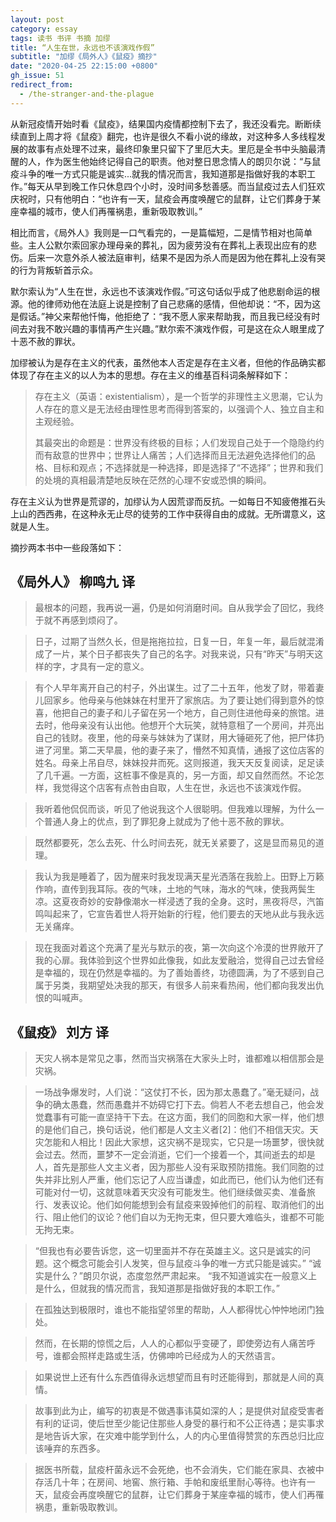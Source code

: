 ```yaml
---
layout: post
category: essay
tags: 读书 书评 书摘 加缪
title: “人生在世，永远也不该演戏作假”
subtitle: "加缪《局外人》《鼠疫》摘抄"
date: "2020-04-25 22:15:00 +0800"
gh_issue: 51
redirect_from:
  - /the-stranger-and-the-plague
---
```


从新冠疫情开始时看《鼠疫》，结果国内疫情都控制下去了，我还没看完。断断续续直到上周才将《鼠疫》翻完，也许是很久不看小说的缘故，对这种多人多线程发展的故事有点处理不过来，最终印象里只留下了里厄大夫。里厄是全书中头脑最清醒的人，作为医生他始终记得自己的职责。他对整日思念情人的朗贝尔说：“与鼠疫斗争的唯一方式只能是诚实...就我的情况而言，我知道那是指做好我的本职工作。”每天从早到晚工作只休息四个小时，没时间多愁善感。而当鼠疫过去人们狂欢庆祝时，只有他明白：“也许有一天，鼠疫会再度唤醒它的鼠群，让它们葬身于某座幸福的城市，使人们再罹祸患，重新吸取教训。”

相比而言，《局外人》我则是一口气看完的，一是篇幅短，二是情节相对也简单些。主人公默尔索回家办理母亲的葬礼，因为疲劳没有在葬礼上表现出应有的悲伤。后来一次意外杀人被法庭审判，结果不是因为杀人而是因为他在葬礼上没有哭的行为背叛斩首示众。

默尔索认为“人生在世，永远也不该演戏作假。”可这句话似乎成了他悲剧命运的根源。他的律师劝他在法庭上说是控制了自己悲痛的感情，但他却说：“不，因为这是假话。”神父来帮他忏悔，他拒绝了：“我不愿人家来帮助我，而且我已经没有时间去对我不敢兴趣的事情再产生兴趣。”默尔索不演戏作假，可是这在众人眼里成了十恶不赦的罪状。

加缪被认为是存在主义的代表，虽然他本人否定是存在主义者，但他的作品确实都体现了存在主义的以人为本的思想。存在主义的维基百科词条解释如下：

> 存在主义（英语：existentialism），是一个哲学的非理性主义思潮，它认为人存在的意义是无法经由理性思考而得到答案的，以强调个人、独立自主和主观经验。
> 
> 其最突出的命题是：世界没有终极的目标；人们发现自己处于一个隐隐约约而有敌意的世界中；世界让人痛苦；人们选择而且无法避免选择他们的品格、目标和观点；不选择就是一种选择，即是选择了“不选择”；世界和我们的处境的真相最清楚地反映在茫然的心理不安或恐惧的瞬间。

存在主义认为世界是荒谬的，加缪认为人因荒谬而反抗。一如每日不知疲倦推石头上山的西西弗，在这种永无止尽的徒劳的工作中获得自由的成就。无所谓意义，这就是人生。


摘抄两本书中一些段落如下：

## 《局外人》 柳鸣九 译

> 最根本的问题，我再说一遍，仍是如何消磨时间。自从我学会了回忆，我终于就不再感到烦闷了。

> 日子，过期了当然久长，但是拖拖拉拉，日复一日，年复一年，最后就混淆成了一片，某个日子都丧失了自己的名字。对我来说，只有“昨天”与明天这样的字，才具有一定的意义。

> 有个人早年离开自己的村子，外出谋生。过了二十五年，他发了财，带着妻儿回家乡。他母亲与他妹妹在村里开了家旅店。为了要让她们得到意外的惊喜，他把自己的妻子和儿子留在另一个地方，自己则住进他母亲的旅馆。进去时，他母亲没有认出他。他想开个大玩笑，就特意租了一个房间，并亮出自己的钱财。夜里，他的母亲与妹妹为了谋财，用大锤砸死了他，把尸体扔进了河里。第二天早晨，他的妻子来了，懵然不知真情，通报了这位店客的姓名。母亲上吊自尽，妹妹投井而死。这则报道，我天天反复阅读，足足读了几千遍。一方面，这桩事不像是真的，另一方面，却又自然而然。不论怎样，我觉得这个店客有点咎由自取，人生在世，永远也不该演戏作假。 

> 我听着他侃侃而谈，听见了他说我这个人很聪明。但我难以理解，为什么一个普通人身上的优点，到了罪犯身上就成为了他十恶不赦的罪状。

> 既然都要死，怎么去死、什么时间去死，就无关紧要了，这是显而易见的道理。

> 我认为我是睡着了，因为醒来时我发现满天星光洒落在我脸上。田野上万籁作响，直传到我耳际。夜的气味，土地的气味，海水的气味，使我两鬓生凉。这夏夜奇妙的安静像潮水一样浸透了我的全身。这时，黑夜将尽，汽笛鸣叫起来了，它宣告着世人将开始新的行程，他们要去的天地从此与我永远无关痛痒。

> 现在我面对着这个充满了星光与默示的夜，第一次向这个冷漠的世界敞开了我的心扉。我体验到这个世界如此像我，如此友爱融洽，觉得自己过去曾经是幸福的，现在仍然是幸福的。为了善始善终，功德圆满，为了不感到自己属于另类，我期望处决我的那天，有很多人前来看热闹，他们都向我发出仇恨的叫喊声。

## 《鼠疫》 刘方 译

> 天灾人祸本是常见之事，然而当灾祸落在大家头上时，谁都难以相信那会是灾祸。

> 一场战争爆发时，人们说：“这仗打不长，因为那太愚蠢了。”毫无疑问，战争的确太愚蠢，然而愚蠢并不妨碍它打下去。倘若人不老去想自己，他会发觉蠢事有可能一直坚持干下去。在这方面，我们的同胞和大家一样，他们想的是他们自己，换句话说，他们都是人文主义者[2]：他们不相信天灾。天灾怎能和人相比！因此大家想，这灾祸不是现实，它只是一场噩梦，很快就会过去。然而，噩梦不一定会消逝，它们一个接着一个，其间逝去的却是人，首先是那些人文主义者，因为那些人没有采取预防措施。我们同胞的过失并非比别人严重，他们忘记了人应当谦虚，如此而已，他们认为他们还有可能对付一切，这就意味着天灾没有可能发生。他们继续做买卖、准备旅行、发表议论。他们如何能想到会有鼠疫来毁掉他们的前程、取消他们的出行、阻止他们的议论？他们自以为无拘无束，但只要大难临头，谁都不可能无拘无束。

>  “但我也有必要告诉您，这一切里面并不存在英雄主义。这只是诚实的问题。这个概念可能会引人发笑，但与鼠疫斗争的唯一方式只能是诚实。” “诚实是什么？”朗贝尔说，态度忽然严肃起来。 “我不知道诚实在一般意义上是什么，但就我的情况而言，我知道那是指做好我的本职工作。”

> 在孤独达到极限时，谁也不能指望邻里的帮助，人人都得忧心忡忡地闭门独处。

> 然而，在长期的惊慌之后，人人的心都似乎变硬了，即使旁边有人痛苦呼号，谁都会照样走路或生活，仿佛呻吟已经成为人的天然语言。

> 如果说世上还有什么东西值得永远想望而且有时还能得到，那就是人间的真情。

> 故事到此为止，编写的初衷是不做遇事讳莫如深的人；是提供对鼠疫受害者有利的证词，使后世至少能记住那些人身受的暴行和不公正待遇；是实事求是地告诉大家，在灾难中能学到什么，人的内心里值得赞赏的东西总归比应该唾弃的东西多。

> 据医书所载，鼠疫杆菌永远不会死绝，也不会消失，它们能在家具、衣被中存活几十年；在房间、地窖、旅行箱、手帕和废纸里耐心等待。也许有一天，鼠疫会再度唤醒它的鼠群，让它们葬身于某座幸福的城市，使人们再罹祸患，重新吸取教训。

